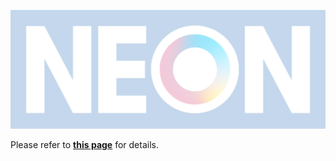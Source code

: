 [![Logo](src/main/resources/static/assets/brand/logo-sky-lg.png)](https://neon7.site)

Please refer to **[this page](https://www.notion.so/xiyoon/f8777a529adc4ae9997a1ae26fca172c?pvs=4)** for details.</br>
